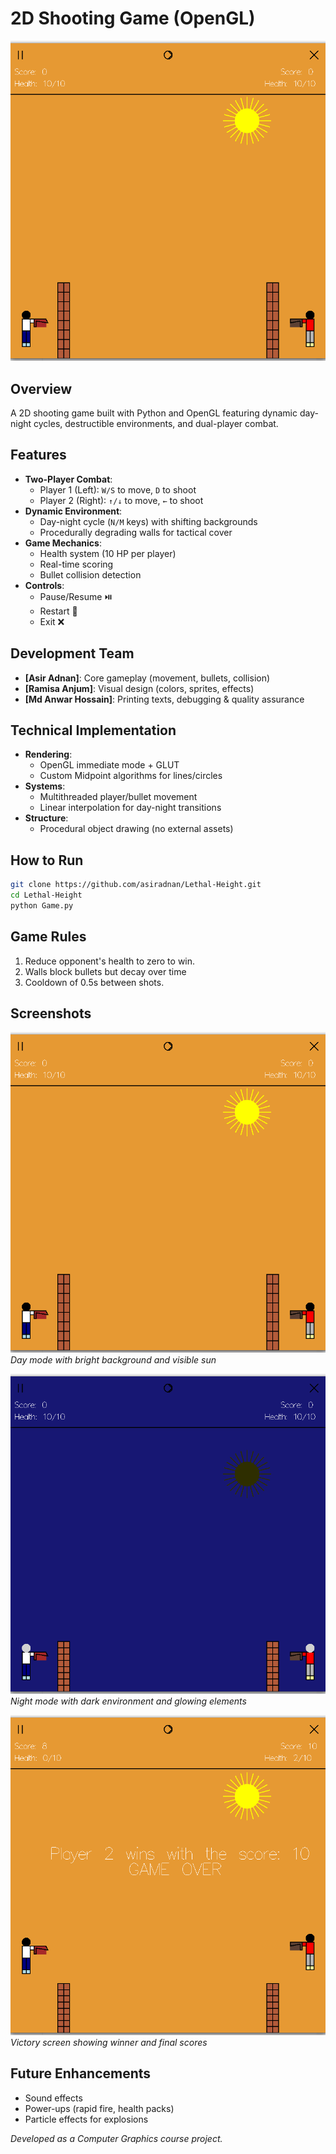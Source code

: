 # 2D Shooting Game (OpenGL)

![Game Screenshot](day.png) 
## Overview
A 2D shooting game built with Python and OpenGL featuring dynamic day-night cycles, destructible environments, and dual-player combat.

## Features
- **Two-Player Combat**:  
  - Player 1 (Left): `W/S` to move, `D` to shoot  
  - Player 2 (Right): `↑/↓` to move, `←` to shoot  
- **Dynamic Environment**:  
  - Day-night cycle (`N/M` keys) with shifting backgrounds  
  - Procedurally degrading walls for tactical cover  
- **Game Mechanics**:  
  - Health system (10 HP per player)  
  - Real-time scoring  
  - Bullet collision detection  
- **Controls**:  
  - Pause/Resume ⏯️  
  - Restart 🔄  
  - Exit ❌  

## Development Team
- **[Asir Adnan]**: Core gameplay (movement, bullets, collision)  
- **[Ramisa Anjum]**: Visual design (colors, sprites, effects)  
- **[Md Anwar Hossain]**: Printing texts, debugging & quality assurance  

## Technical Implementation
- **Rendering**:  
  - OpenGL immediate mode + GLUT  
  - Custom Midpoint algorithms for lines/circles  
- **Systems**:  
  - Multithreaded player/bullet movement  
  - Linear interpolation for day-night transitions  
- **Structure**:  
  - Procedural object drawing (no external assets)  

## How to Run
```bash
git clone https://github.com/asiradnan/Lethal-Height.git
cd Lethal-Height
python Game.py
```

## Game Rules
<ol>
  <li>Reduce opponent's health to zero to win.</li>
  <li>Walls block bullets but decay over time</li>
  <li>Cooldown of 0.5s between shots.</li>
</ol>

## Screenshots

![Daytime Gameplay](day.png)  
*Day mode with bright background and visible sun*

![Nighttime Gameplay](night.png)  
*Night mode with dark environment and glowing elements*

![Game Over Screen](screenshot.png)  
*Victory screen showing winner and final scores*

## Future Enhancements
- Sound effects
- Power-ups (rapid fire, health packs)
- Particle effects for explosions

*Developed as a Computer Graphics course project.*